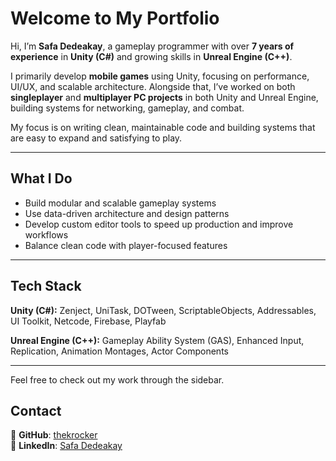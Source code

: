 # Welcome to My Portfolio

Hi, I’m **Safa Dedeakay**, a gameplay programmer with over **7 years of experience** in **Unity (C#)** and growing skills in **Unreal Engine (C++)**.

I primarily develop **mobile games** using Unity, focusing on performance, UI/UX, and scalable architecture. Alongside that, I’ve worked on both **singleplayer** and **multiplayer PC projects** in both Unity and Unreal Engine, building systems for networking, gameplay, and combat.

My focus is on writing clean, maintainable code and building systems that are easy to expand and satisfying to play.


---

## What I Do

- Build modular and scalable gameplay systems
- Use data-driven architecture and design patterns
- Develop custom editor tools to speed up production and improve workflows
- Balance clean code with player-focused features

---

## Tech Stack

**Unity (C#):** Zenject, UniTask, DOTween, ScriptableObjects, Addressables, UI Toolkit, Netcode, Firebase, Playfab 

**Unreal Engine (C++):** Gameplay Ability System (GAS), Enhanced Input, Replication, Animation Montages, Actor Components

---
Feel free to check out my work through the sidebar.

## Contact

📂 **GitHub**: [thekrocker](https://github.com/thekrocker)  
👤 **LinkedIn**: [Safa Dedeakay](https://www.linkedin.com/in/safadedeakay/)
